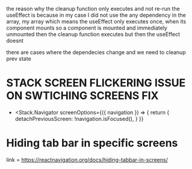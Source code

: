 <!-- OBSERVATION -->

the reason why the cleanup function only executes and not re-run the useEffect 
is because in my case I did not use the any dependency in the array, my array 
which means the useEffect only executes once, when its component mounts
so a component is mounted and immediately unmounted then 
the cleanup function executes but then the useEffect doesnt 

there are cases where the dependecies change and we need to cleanup prev state

# STACK SCREEN FLICKERING ISSUE ON SWTICHING SCREENS FIX
- <Stack.Navigator
  screenOptions={({ navigation }) => {
    return {
      detachPreviousScreen: !navigation.isFocused(),
    }
  }}
>



# Hiding tab bar in specific screens
link = https://reactnavigation.org/docs/hiding-tabbar-in-screens/